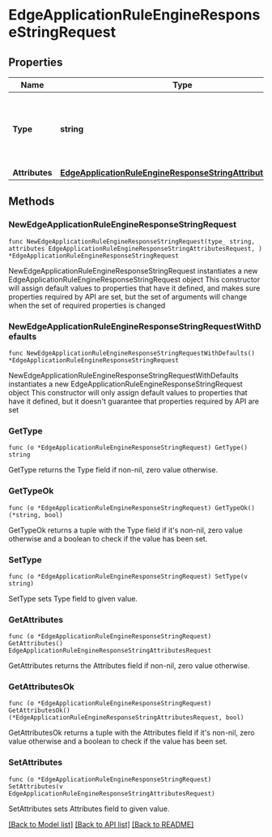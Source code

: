 # EdgeApplicationRuleEngineResponseStringRequest

## Properties

Name | Type | Description | Notes
------------ | ------------- | ------------- | -------------
**Type** | **string** | * &#x60;redirect_to_301&#x60; - redirect_to_301 * &#x60;redirect_to_302&#x60; - redirect_to_302 * &#x60;filter_response_cookie&#x60; - filter_response_cookie | 
**Attributes** | [**EdgeApplicationRuleEngineResponseStringAttributesRequest**](EdgeApplicationRuleEngineResponseStringAttributesRequest.md) |  | 

## Methods

### NewEdgeApplicationRuleEngineResponseStringRequest

`func NewEdgeApplicationRuleEngineResponseStringRequest(type_ string, attributes EdgeApplicationRuleEngineResponseStringAttributesRequest, ) *EdgeApplicationRuleEngineResponseStringRequest`

NewEdgeApplicationRuleEngineResponseStringRequest instantiates a new EdgeApplicationRuleEngineResponseStringRequest object
This constructor will assign default values to properties that have it defined,
and makes sure properties required by API are set, but the set of arguments
will change when the set of required properties is changed

### NewEdgeApplicationRuleEngineResponseStringRequestWithDefaults

`func NewEdgeApplicationRuleEngineResponseStringRequestWithDefaults() *EdgeApplicationRuleEngineResponseStringRequest`

NewEdgeApplicationRuleEngineResponseStringRequestWithDefaults instantiates a new EdgeApplicationRuleEngineResponseStringRequest object
This constructor will only assign default values to properties that have it defined,
but it doesn't guarantee that properties required by API are set

### GetType

`func (o *EdgeApplicationRuleEngineResponseStringRequest) GetType() string`

GetType returns the Type field if non-nil, zero value otherwise.

### GetTypeOk

`func (o *EdgeApplicationRuleEngineResponseStringRequest) GetTypeOk() (*string, bool)`

GetTypeOk returns a tuple with the Type field if it's non-nil, zero value otherwise
and a boolean to check if the value has been set.

### SetType

`func (o *EdgeApplicationRuleEngineResponseStringRequest) SetType(v string)`

SetType sets Type field to given value.


### GetAttributes

`func (o *EdgeApplicationRuleEngineResponseStringRequest) GetAttributes() EdgeApplicationRuleEngineResponseStringAttributesRequest`

GetAttributes returns the Attributes field if non-nil, zero value otherwise.

### GetAttributesOk

`func (o *EdgeApplicationRuleEngineResponseStringRequest) GetAttributesOk() (*EdgeApplicationRuleEngineResponseStringAttributesRequest, bool)`

GetAttributesOk returns a tuple with the Attributes field if it's non-nil, zero value otherwise
and a boolean to check if the value has been set.

### SetAttributes

`func (o *EdgeApplicationRuleEngineResponseStringRequest) SetAttributes(v EdgeApplicationRuleEngineResponseStringAttributesRequest)`

SetAttributes sets Attributes field to given value.



[[Back to Model list]](../README.md#documentation-for-models) [[Back to API list]](../README.md#documentation-for-api-endpoints) [[Back to README]](../README.md)


